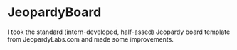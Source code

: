 # JeopardyBoard
I took the standard (intern-developed, half-assed) Jeopardy board template from JeopardyLabs.com and made some improvements.
